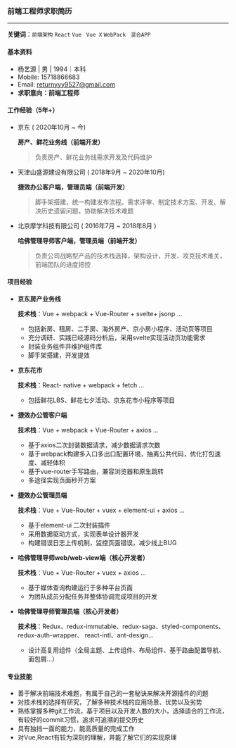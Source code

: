 ### 前端工程师求职简历

---

**关键词**：`前端架构` `React` `Vue ` `Vue X` `WebPack ` `混合APP`

#### **基本资料**

* 杨艺源 | 男 | 1994｜本科
* Mobile: 15718866683
* Email: returnyyy9527@gmail.com
* **求职意向：前端工程师**

#### **工作经验（5年+）**

* 京东 ( 2020年10⽉ ~ 今)

  **房产、鲜花业务线（前端开发）**

  > 负责房产、鲜花业务线需求开发及代码维护

* 天津山盛源建设有限公司 ( 2018年9⽉ ~ 2020年10月)

  **捷效办公客户端，管理员端（前端开发）**

  > 脚手架搭建，统一构建发布流程。需求评审、制定技术方案、开发、解决历史遗留问题，协助解决技术难题


* 北京摩学科技有限公司 ( 2016年7⽉ ~ 2018年8⽉ )

  **哈佛管理导师客户端，管理员端（前端开发）**

  > 负责公司战略型产品的技术栈选择，架构设计，开发、攻克技术难关，前端团队的进度把控


#### **项目经验**

* **京东房产业务线**

  **技术栈**：Vue + webpack + Vue-Router + svelte+ jsonp ...

  * 包括新房、租房、二手房、海外房产、京小房小程序、活动页等项目
  * 充分调研、实践已经源码分析后，采用svelte实现活动页功能需求
  * 封装业务组件并维护组件库
  * 脚手架搭建，开发提效

* **京东花市**

  **技术栈**：React- native + webpack  + fetch ...

  * 包括鲜花LBS、鲜花七夕活动、京东花市小程序等项目

* **捷效办公管客户端**

  **技术栈**：Vue + webpack + Vue-Router + axios ...

  * 基于axios二次封装数据请求，减少数据请求次数
  * 基于webpack构建多入口多出口配置环境，抽离公共代码，优化打包速度、减轻体积
  * 基于vue-router手写路由，兼容浏览器和原生跳转
  * 多途径实现页面秒开方案

* **捷效办公管理员端**

  **技术栈**：Vue + Vue-Router + vuex + element-ui + axios ...
  * 基于element-ui 二次封装插件
  * 采用数据驱动方式，实现表单设计器开发
  * 构建错误日志上传机制，监控页面错误，减少线上BUG

* **哈佛管理导师web/web-view端（核心开发者）**

  **技术栈**：Vue + Vue-Router + vuex + axios ...

  * 基于媒体查询构建运行于多种平台页面
  * 为团队成员分配任务并整体协调完成项目的开发

* **哈佛管理导师管理员端（核心开发者）**

  **技术栈**：Redux、redux-immutable、redux-saga、styled-components、redux-auth-wrapper、 react-intl、ant-design...

  * 设计高复用组件（全局主题、上传组件、布局组件、基于路由配置导航、面包屑...）


#### 专业技能

* 善于解决前端技术难题，有属于自己的一套秘诀来解决开源插件的问题
* 对技术栈的选择有研究，了解多种技术栈的应用场景、优势以及劣势
* 熟练掌握多种git工作流，基于项目以及开发人数的大小，选择适合的工作流，有较好的commit习惯，追求可追溯的提交历史
* 具有独挡一面的能力，能高质量的完成工作
* 对Vue,React有较为深刻的理解，并能了解它们的实现原理